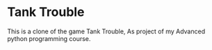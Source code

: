 # Tank Trouble
This is a clone of the game Tank Trouble, As project of my Advanced python programming course.




